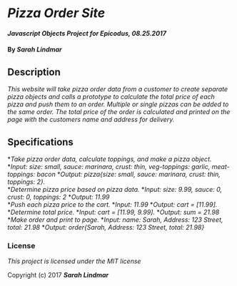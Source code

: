 # _Pizza Order Site_

#### _Javascript Objects Project for Epicodus, 08.25.2017_

#### By _**Sarah Lindmar**_

## Description

_This website will take pizza order data from a customer to create separate pizza objects and calls a prototype to calculate the total price of each pizza and push them to an order. Multiple or single pizzas can be added to the same order. The total price of the order is calculated and printed on the page with the customers name and address for delivery._

## Specifications

*_Take pizza order data, calculate toppings, and make a pizza object._
  *_Input: size: small, sauce: marinara, crust: thin, veg-toppings: garlic, meat-toppings: bacon_
  *_Output: pizza{size: small, sauce: marinara, crust: thin, toppings: 2}._  
*_Determine pizza price based on pizza data._
  *_Input: size: 9.99, sauce: 0, crust: 0, toppings: 2_
  *_Output: 11.99_  
*_Push each pizza price to the cart._
    *_Input: 11.99_
    *_Output: cart = [11.99]._
*_Determine total price._
    *_Input: cart = [11.99, 9.99]._
    *_Output: sum = 21.98_
*_Make order and print to page._
    *_Input: name: Sarah, Address: 123 Street, total: 21.98_
    *_Output:  order{Sarah, Address: 123 Street, total: 21.98}_

### License

*This project is licensed under the MIT license*

Copyright (c) 2017 **_Sarah Lindmar_**
